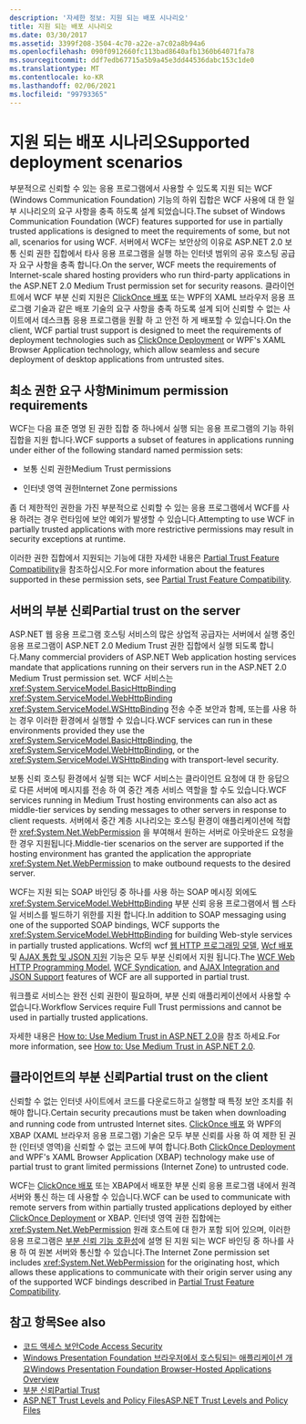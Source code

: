 ```yaml
---
description: '자세한 정보: 지원 되는 배포 시나리오'
title: 지원 되는 배포 시나리오
ms.date: 03/30/2017
ms.assetid: 3399f208-3504-4c70-a22e-a7c02a8b94a6
ms.openlocfilehash: 090f0912660fc113bad8640afb1360b64071fa78
ms.sourcegitcommit: ddf7edb67715a5b9a45e3dd44536dabc153c1de0
ms.translationtype: MT
ms.contentlocale: ko-KR
ms.lasthandoff: 02/06/2021
ms.locfileid: "99793365"
---
```

# <a name="supported-deployment-scenarios"></a><span data-ttu-id="ae235-103">지원 되는 배포 시나리오</span><span class="sxs-lookup"><span data-stu-id="ae235-103">Supported deployment scenarios</span></span>

<span data-ttu-id="ae235-104">부분적으로 신뢰할 수 있는 응용 프로그램에서 사용할 수 있도록 지원 되는 WCF (Windows Communication Foundation) 기능의 하위 집합은 WCF 사용에 대 한 일부 시나리오의 요구 사항을 충족 하도록 설계 되었습니다.</span><span class="sxs-lookup"><span data-stu-id="ae235-104">The subset of Windows Communication Foundation (WCF) features supported for use in partially trusted applications is designed to meet the requirements of some, but not all, scenarios for using WCF.</span></span> <span data-ttu-id="ae235-105">서버에서 WCF는 보안상의 이유로 ASP.NET 2.0 보통 신뢰 권한 집합에서 타사 응용 프로그램을 실행 하는 인터넷 범위의 공유 호스팅 공급자 요구 사항을 충족 합니다.</span><span class="sxs-lookup"><span data-stu-id="ae235-105">On the server, WCF meets the requirements of Internet-scale shared hosting providers who run third-party applications in the ASP.NET 2.0 Medium Trust permission set for security reasons.</span></span> <span data-ttu-id="ae235-106">클라이언트에서 WCF 부분 신뢰 지원은 [ClickOnce 배포](/visualstudio/deployment/clickonce-security-and-deployment) 또는 WPF의 XAML 브라우저 응용 프로그램 기술과 같은 배포 기술의 요구 사항을 충족 하도록 설계 되어 신뢰할 수 없는 사이트에서 데스크톱 응용 프로그램을 원활 하 고 안전 하 게 배포할 수 있습니다.</span><span class="sxs-lookup"><span data-stu-id="ae235-106">On the client, WCF partial trust support is designed to meet the requirements of deployment technologies such as [ClickOnce Deployment](/visualstudio/deployment/clickonce-security-and-deployment) or WPF's XAML Browser Application technology, which allow seamless and secure deployment of desktop applications from untrusted sites.</span></span>

## <a name="minimum-permission-requirements"></a><span data-ttu-id="ae235-107">최소 권한 요구 사항</span><span class="sxs-lookup"><span data-stu-id="ae235-107">Minimum permission requirements</span></span>

<span data-ttu-id="ae235-108">WCF는 다음 표준 명명 된 권한 집합 중 하나에서 실행 되는 응용 프로그램의 기능 하위 집합을 지원 합니다.</span><span class="sxs-lookup"><span data-stu-id="ae235-108">WCF supports a subset of features in applications running under either of the following standard named permission sets:</span></span>

- <span data-ttu-id="ae235-109">보통 신뢰 권한</span><span class="sxs-lookup"><span data-stu-id="ae235-109">Medium Trust permissions</span></span>

- <span data-ttu-id="ae235-110">인터넷 영역 권한</span><span class="sxs-lookup"><span data-stu-id="ae235-110">Internet Zone permissions</span></span>

<span data-ttu-id="ae235-111">좀 더 제한적인 권한을 가진 부분적으로 신뢰할 수 있는 응용 프로그램에서 WCF를 사용 하려는 경우 런타임에 보안 예외가 발생할 수 있습니다.</span><span class="sxs-lookup"><span data-stu-id="ae235-111">Attempting to use WCF in partially trusted applications with more restrictive permissions may result in security exceptions at runtime.</span></span>

<span data-ttu-id="ae235-112">이러한 권한 집합에서 지원되는 기능에 대한 자세한 내용은 [Partial Trust Feature Compatibility](partial-trust-feature-compatibility.md)을 참조하십시오.</span><span class="sxs-lookup"><span data-stu-id="ae235-112">For more information about the features supported in these permission sets, see [Partial Trust Feature Compatibility](partial-trust-feature-compatibility.md).</span></span>

## <a name="partial-trust-on-the-server"></a><span data-ttu-id="ae235-113">서버의 부분 신뢰</span><span class="sxs-lookup"><span data-stu-id="ae235-113">Partial trust on the server</span></span>

<span data-ttu-id="ae235-114">ASP.NET 웹 응용 프로그램 호스팅 서비스의 많은 상업적 공급자는 서버에서 실행 중인 응용 프로그램이 ASP.NET 2.0 Medium Trust 권한 집합에서 실행 되도록 합니다.</span><span class="sxs-lookup"><span data-stu-id="ae235-114">Many commercial providers of ASP.NET Web application hosting services mandate that applications running on their servers run in the ASP.NET 2.0 Medium Trust permission set.</span></span> <span data-ttu-id="ae235-115">WCF 서비스는 <xref:System.ServiceModel.BasicHttpBinding> <xref:System.ServiceModel.WebHttpBinding> <xref:System.ServiceModel.WSHttpBinding> 전송 수준 보안과 함께, 또는를 사용 하는 경우 이러한 환경에서 실행할 수 있습니다.</span><span class="sxs-lookup"><span data-stu-id="ae235-115">WCF services can run in these environments provided they use the <xref:System.ServiceModel.BasicHttpBinding>, the <xref:System.ServiceModel.WebHttpBinding>, or the <xref:System.ServiceModel.WSHttpBinding> with transport-level security.</span></span>

<span data-ttu-id="ae235-116">보통 신뢰 호스팅 환경에서 실행 되는 WCF 서비스는 클라이언트 요청에 대 한 응답으로 다른 서버에 메시지를 전송 하 여 중간 계층 서비스 역할을 할 수도 있습니다.</span><span class="sxs-lookup"><span data-stu-id="ae235-116">WCF services running in Medium Trust hosting environments can also act as middle-tier services by sending messages to other servers in response to client requests.</span></span> <span data-ttu-id="ae235-117">서버에서 중간 계층 시나리오는 호스팅 환경이 애플리케이션에 적합한 <xref:System.Net.WebPermission> 을 부여해서 원하는 서버로 아웃바운드 요청을 한 경우 지원됩니다.</span><span class="sxs-lookup"><span data-stu-id="ae235-117">Middle-tier scenarios on the server are supported if the hosting environment has granted the application the appropriate <xref:System.Net.WebPermission> to make outbound requests to the desired server.</span></span>

<span data-ttu-id="ae235-118">WCF는 지원 되는 SOAP 바인딩 중 하나를 사용 하는 SOAP 메시징 외에도 <xref:System.ServiceModel.WebHttpBinding> 부분 신뢰 응용 프로그램에서 웹 스타일 서비스를 빌드하기 위한를 지원 합니다.</span><span class="sxs-lookup"><span data-stu-id="ae235-118">In addition to SOAP messaging using one of the supported SOAP bindings, WCF supports the <xref:System.ServiceModel.WebHttpBinding> for building Web-style services in partially trusted applications.</span></span> <span data-ttu-id="ae235-119">Wcf의 wcf [웹 HTTP 프로그래밍 모델](wcf-web-http-programming-model.md), [Wcf 배포](wcf-syndication.md)및 [AJAX 통합 및 JSON 지원](ajax-integration-and-json-support.md) 기능은 모두 부분 신뢰에서 지원 됩니다.</span><span class="sxs-lookup"><span data-stu-id="ae235-119">The [WCF Web HTTP Programming Model](wcf-web-http-programming-model.md), [WCF Syndication](wcf-syndication.md), and [AJAX Integration and JSON Support](ajax-integration-and-json-support.md) features of WCF are all supported in partial trust.</span></span>

<span data-ttu-id="ae235-120">워크플로 서비스는 완전 신뢰 권한이 필요하며, 부분 신뢰 애플리케이션에서 사용할 수 없습니다.</span><span class="sxs-lookup"><span data-stu-id="ae235-120">Workflow Services require Full Trust permissions and cannot be used in partially trusted applications.</span></span>

<span data-ttu-id="ae235-121">자세한 내용은 [How to: Use Medium Trust in ASP.NET 2.0](/previous-versions/msp-n-p/ff648344(v=pandp.10))을 참조 하세요.</span><span class="sxs-lookup"><span data-stu-id="ae235-121">For more information, see [How to: Use Medium Trust in ASP.NET 2.0](/previous-versions/msp-n-p/ff648344(v=pandp.10)).</span></span>

## <a name="partial-trust-on-the-client"></a><span data-ttu-id="ae235-122">클라이언트의 부분 신뢰</span><span class="sxs-lookup"><span data-stu-id="ae235-122">Partial trust on the client</span></span>

<span data-ttu-id="ae235-123">신뢰할 수 없는 인터넷 사이트에서 코드를 다운로드하고 실행할 때 특정 보안 조치를 취해야 합니다.</span><span class="sxs-lookup"><span data-stu-id="ae235-123">Certain security precautions must be taken when downloading and running code from untrusted Internet sites.</span></span> <span data-ttu-id="ae235-124">[ClickOnce 배포](/visualstudio/deployment/clickonce-security-and-deployment) 와 WPF의 XBAP (XAML 브라우저 응용 프로그램) 기술은 모두 부분 신뢰를 사용 하 여 제한 된 권한 (인터넷 영역)을 신뢰할 수 없는 코드에 부여 합니다.</span><span class="sxs-lookup"><span data-stu-id="ae235-124">Both [ClickOnce Deployment](/visualstudio/deployment/clickonce-security-and-deployment) and WPF's XAML Browser Application (XBAP) technology make use of partial trust to grant limited permissions (Internet Zone) to untrusted code.</span></span>

<span data-ttu-id="ae235-125">WCF는 [ClickOnce 배포](/visualstudio/deployment/clickonce-security-and-deployment) 또는 XBAP에서 배포한 부분 신뢰 응용 프로그램 내에서 원격 서버와 통신 하는 데 사용할 수 있습니다.</span><span class="sxs-lookup"><span data-stu-id="ae235-125">WCF can be used to communicate with remote servers from within partially trusted applications deployed by either [ClickOnce Deployment](/visualstudio/deployment/clickonce-security-and-deployment) or XBAP.</span></span> <span data-ttu-id="ae235-126">인터넷 영역 권한 집합에는 <xref:System.Net.WebPermission> 원래 호스트에 대 한가 포함 되어 있으며, 이러한 응용 프로그램은 [부분 신뢰 기능 호환성](partial-trust-feature-compatibility.md)에 설명 된 지원 되는 WCF 바인딩 중 하나를 사용 하 여 원본 서버와 통신할 수 있습니다.</span><span class="sxs-lookup"><span data-stu-id="ae235-126">The Internet Zone permission set includes <xref:System.Net.WebPermission> for the originating host, which allows these applications to communicate with their origin server using any of the supported WCF bindings described in [Partial Trust Feature Compatibility](partial-trust-feature-compatibility.md).</span></span>

## <a name="see-also"></a><span data-ttu-id="ae235-127">참고 항목</span><span class="sxs-lookup"><span data-stu-id="ae235-127">See also</span></span>

- [<span data-ttu-id="ae235-128">코드 액세스 보안</span><span class="sxs-lookup"><span data-stu-id="ae235-128">Code Access Security</span></span>](../../misc/code-access-security.md)
- [<span data-ttu-id="ae235-129">Windows Presentation Foundation 브라우저에서 호스팅되는 애플리케이션 개요</span><span class="sxs-lookup"><span data-stu-id="ae235-129">Windows Presentation Foundation Browser-Hosted Applications Overview</span></span>](/dotnet/desktop/wpf/app-development/wpf-xaml-browser-applications-overview)
- [<span data-ttu-id="ae235-130">부분 신뢰</span><span class="sxs-lookup"><span data-stu-id="ae235-130">Partial Trust</span></span>](partial-trust.md)
- <span data-ttu-id="ae235-131">[ASP.NET Trust Levels and Policy Files](/previous-versions/wyts434y(v=vs.140))</span><span class="sxs-lookup"><span data-stu-id="ae235-131">[ASP.NET Trust Levels and Policy Files](/previous-versions/wyts434y(v=vs.140))</span></span>
